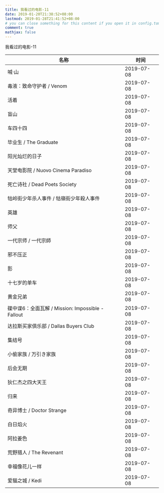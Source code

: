 ```yaml
---
title: 我看过的电影-11
date: 2019-01-20T21:38:52+08:00
lastmod: 2019-01-28T21:41:52+08:00
# you can close something for this content if you open it in config.toml.
comment: true
mathjax: false
---
```


我看过的电影-11

| 名称                                              | 时间       |
| ------------------------------------------------- | ---------- |
| 喊·山                                             | 2019-07-08 |
| 毒液：致命守护者 / Venom                          | 2019-07-08 |
| 活着                                              | 2019-07-08 |
| 盲山                                              | 2019-07-08 |
| 车四十四                                          | 2019-07-08 |
| 毕业生 / The Graduate                             | 2019-07-08 |
| 阳光灿烂的日子                                    | 2019-07-08 |
| 天堂电影院 / Nuovo Cinema Paradiso                | 2019-07-08 |
| 死亡诗社 / Dead Poets Society                     | 2019-07-08 |
| 牯岭街少年杀人事件 / 牯嶺街少年殺人事件           | 2019-07-08 |
| 英雄                                              | 2019-07-08 |
| 师父                                              | 2019-07-08 |
| 一代宗师 / 一代宗師                               | 2019-07-08 |
| 邪不压正                                          | 2019-07-08 |
| 影                                                | 2019-07-08 |
| 十七岁的单车                                      | 2019-07-08 |
| 黄金兄弟                                          | 2019-07-08 |
| 碟中谍6：全面瓦解 / Mission: Impossible - Fallout | 2019-07-08 |
| 达拉斯买家俱乐部 / Dallas Buyers Club             | 2019-07-08 |
| 集结号                                            | 2019-07-08 |
| 小偷家族 / 万引き家族                             | 2019-07-08 |
| 后会无期                                          | 2019-07-08 |
| 狄仁杰之四大天王                                  | 2019-07-08 |
| 归来                                              | 2019-07-08 |
| 奇异博士 / Doctor Strange                         | 2019-07-08 |
| 白日焰火                                          | 2019-07-08 |
| 阿拉姜色                                          | 2019-07-08 |
| 荒野猎人 / The Revenant                           | 2019-07-08 |
| 幸福像花儿一样                                    | 2019-07-08 |
| 爱猫之城 / Kedi                                   | 2019-07-08 |